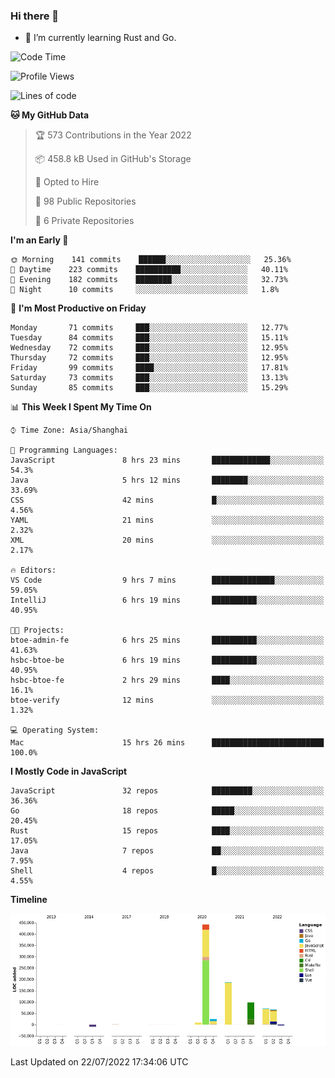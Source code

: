 ### Hi there 👋

- 🌱 I’m currently learning Rust and Go.

<!--START_SECTION:waka-->
![Code Time](http://img.shields.io/badge/Code%20Time-601%20hrs%2031%20mins-blue)

![Profile Views](http://img.shields.io/badge/Profile%20Views-0-blue)

![Lines of code](https://img.shields.io/badge/From%20Hello%20World%20I%27ve%20Written-895%20Thousand%20lines%20of%20code-blue)

**🐱 My GitHub Data** 

> 🏆 573 Contributions in the Year 2022
 > 
> 📦 458.8 kB Used in GitHub's Storage 
 > 
> 💼 Opted to Hire
 > 
> 📜 98 Public Repositories 
 > 
> 🔑 6 Private Repositories  
 > 
**I'm an Early 🐤** 

```text
🌞 Morning    141 commits    ██████░░░░░░░░░░░░░░░░░░░   25.36% 
🌆 Daytime    223 commits    ██████████░░░░░░░░░░░░░░░   40.11% 
🌃 Evening    182 commits    ████████░░░░░░░░░░░░░░░░░   32.73% 
🌙 Night      10 commits     ░░░░░░░░░░░░░░░░░░░░░░░░░   1.8%

```
📅 **I'm Most Productive on Friday** 

```text
Monday       71 commits     ███░░░░░░░░░░░░░░░░░░░░░░   12.77% 
Tuesday      84 commits     ███░░░░░░░░░░░░░░░░░░░░░░   15.11% 
Wednesday    72 commits     ███░░░░░░░░░░░░░░░░░░░░░░   12.95% 
Thursday     72 commits     ███░░░░░░░░░░░░░░░░░░░░░░   12.95% 
Friday       99 commits     ████░░░░░░░░░░░░░░░░░░░░░   17.81% 
Saturday     73 commits     ███░░░░░░░░░░░░░░░░░░░░░░   13.13% 
Sunday       85 commits     ███░░░░░░░░░░░░░░░░░░░░░░   15.29%

```


📊 **This Week I Spent My Time On** 

```text
⌚︎ Time Zone: Asia/Shanghai

💬 Programming Languages: 
JavaScript               8 hrs 23 mins       █████████████░░░░░░░░░░░░   54.3% 
Java                     5 hrs 12 mins       ████████░░░░░░░░░░░░░░░░░   33.69% 
CSS                      42 mins             █░░░░░░░░░░░░░░░░░░░░░░░░   4.56% 
YAML                     21 mins             ░░░░░░░░░░░░░░░░░░░░░░░░░   2.32% 
XML                      20 mins             ░░░░░░░░░░░░░░░░░░░░░░░░░   2.17%

🔥 Editors: 
VS Code                  9 hrs 7 mins        ██████████████░░░░░░░░░░░   59.05% 
IntelliJ                 6 hrs 19 mins       ██████████░░░░░░░░░░░░░░░   40.95%

🐱‍💻 Projects: 
btoe-admin-fe            6 hrs 25 mins       ██████████░░░░░░░░░░░░░░░   41.63% 
hsbc-btoe-be             6 hrs 19 mins       ██████████░░░░░░░░░░░░░░░   40.95% 
hsbc-btoe-fe             2 hrs 29 mins       ████░░░░░░░░░░░░░░░░░░░░░   16.1% 
btoe-verify              12 mins             ░░░░░░░░░░░░░░░░░░░░░░░░░   1.32%

💻 Operating System: 
Mac                      15 hrs 26 mins      █████████████████████████   100.0%

```

**I Mostly Code in JavaScript** 

```text
JavaScript               32 repos            █████████░░░░░░░░░░░░░░░░   36.36% 
Go                       18 repos            █████░░░░░░░░░░░░░░░░░░░░   20.45% 
Rust                     15 repos            ████░░░░░░░░░░░░░░░░░░░░░   17.05% 
Java                     7 repos             ██░░░░░░░░░░░░░░░░░░░░░░░   7.95% 
Shell                    4 repos             █░░░░░░░░░░░░░░░░░░░░░░░░   4.55%

```


**Timeline**

![Chart not found](https://raw.githubusercontent.com/elton/elton/main/charts/bar_graph.png) 


 Last Updated on 22/07/2022 17:34:06 UTC
<!--END_SECTION:waka-->

<!--
**elton/elton** is a ✨ _special_ ✨ repository because its `README.md` (this file) appears on your GitHub profile.

Here are some ideas to get you started:

- 🔭 I’m currently working on ...
- 🌱 I’m currently learning ...
- 👯 I’m looking to collaborate on ...
- 🤔 I’m looking for help with ...
- 💬 Ask me about ...
- 📫 How to reach me: ...
- 😄 Pronouns: ...
- ⚡ Fun fact: ...
-->
